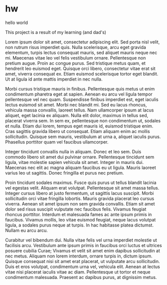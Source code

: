 # hw
hello world

This project is a result of my learning (and dad's) 

Lorem ipsum dolor sit amet, consectetur adipiscing elit. Sed porta nisl velit, non rutrum risus imperdiet quis. Nulla scelerisque, arcu eget gravida elementum, turpis lectus consequat mauris, sed aliquet mauris neque nec mi. Maecenas vitae leo vel felis vestibulum ornare. Pellentesque non pretium augue. Proin ac congue purus. Sed tristique metus quam, et hendrerit leo euismod eget. Quisque orci libero, consectetur vitae erat sit amet, viverra consequat ex. Etiam euismod scelerisque tortor eget blandit. Ut at ligula id ante mattis imperdiet in nec nulla.

Morbi cursus tristique mauris in finibus. Pellentesque quis metus ut enim condimentum pharetra eget at sapien. Aenean eu arcu vel ligula tempor pellentesque vel nec quam. Suspendisse finibus imperdiet est, eget iaculis lectus euismod sit amet. Morbi nec blandit mi. Sed eu lacus rhoncus, vehicula massa convallis, laoreet tellus. Nam ullamcorper ipsum at lacus aliquet, eget lacinia ex aliquam. Nulla elit dolor, maximus in tellus sed, placerat viverra sem. In sem ex, pellentesque non condimentum ut, sodales et nulla. Etiam dui lorem, tempus eget mauris id, euismod tristique enim. Cras sagittis gravida libero ut consequat. Etiam aliquam enim ac mollis sollicitudin. Quisque sem mauris, vestibulum at urna a, aliquet iaculis purus. Phasellus porttitor quam vel faucibus ullamcorper.

Integer tincidunt convallis nulla in aliquam. Donec et leo sem. Duis commodo libero sit amet dui pulvinar ornare. Pellentesque tincidunt sem ligula, vitae molestie sapien vehicula sit amet. Integer in mauris dui. Maecenas nec elit ac magna aliquam faucibus eu ut ligula. Mauris laoreet varius leo ut sagittis. Donec fringilla et purus nec pretium.

Proin tincidunt sodales maximus. Fusce quis purus ut tellus blandit lacinia vel egestas velit. Aliquam erat volutpat. Pellentesque sit amet massa tellus. Integer cursus libero at justo fermentum, ut sagittis lacus suscipit. Morbi sollicitudin orci vitae fringilla lobortis. Mauris gravida placerat leo cursus viverra. Aenean sit amet ipsum non sem gravida convallis. Etiam sit amet dolor sed risus suscipit vulputate nec faucibus felis. Vivamus feugiat rhoncus porttitor. Interdum et malesuada fames ac ante ipsum primis in faucibus. Vivamus mollis, leo vitae euismod feugiat, neque lacus volutpat ligula, a sodales purus neque at turpis. In hac habitasse platea dictumst. Nullam eu arcu arcu.

Curabitur vel bibendum dui. Nulla vitae felis vel urna imperdiet molestie ut facilisis arcu. Vestibulum ante ipsum primis in faucibus orci luctus et ultrices posuere cubilia Curae; Vivamus et velit sit amet enim dapibus sollicitudin at nec metus. Aliquam non lorem interdum, ornare turpis in, dictum ipsum. Quisque consequat nisi sit amet erat placerat, ut vulputate arcu sollicitudin. Duis et eros volutpat, condimentum urna vel, vehicula elit. Aenean at lectus vitae nisi placerat iaculis vitae ac diam. Pellentesque ut tortor et neque condimentum malesuada. Praesent ac dapibus purus, at dignissim metus.
